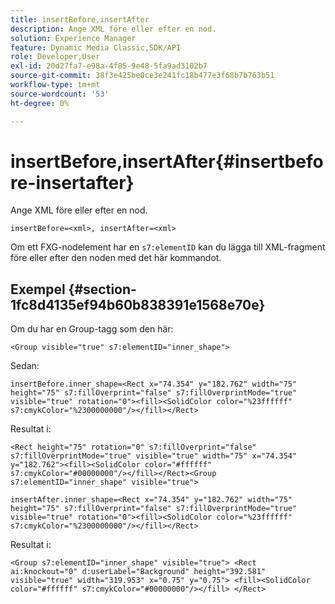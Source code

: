 ```yaml
---
title: insertBefore,insertAfter
description: Ange XML före eller efter en nod.
solution: Experience Manager
feature: Dynamic Media Classic,SDK/API
role: Developer,User
exl-id: 20d27fa7-e98a-4f85-9e48-5fa9ad3102b7
source-git-commit: 38f3e425be0ce3e241fc18b477e3f68b7b763b51
workflow-type: tm+mt
source-wordcount: '53'
ht-degree: 0%

---
```


# insertBefore,insertAfter{#insertbefore-insertafter}

Ange XML före eller efter en nod.

`insertBefore=<xml>, insertAfter=<xml>`

Om ett FXG-nodelement har en `s7:elementID` kan du lägga till XML-fragment före eller efter den noden med det här kommandot.

## Exempel {#section-1fc8d4135ef94b60b838391e1568e70e}

Om du har en Group-tagg som den här:

`<Group visible="true" s7:elementID="inner_shape">`

Sedan:

`insertBefore.inner_shape=<Rect x="74.354" y="182.762" width="75" height="75" s7:fillOverprint="false" s7:fillOverprintMode="true" visible="true" rotation="0"><fill><SolidColor color="%23ffffff" s7:cmykColor="%2300000000"/></fill></Rect>`

Resultat i:

`<Rect height="75" rotation="0" s7:fillOverprint="false" s7:fillOverprintMode="true" visible="true" width="75" x="74.354" y="182.762"><fill><SolidColor color="#ffffff" s7:cmykColor="#00000000"/></fill></Rect><Group s7:elementID="inner_shape" visible="true">`

`insertAfter.inner_shape=<Rect x="74.354" y="182.762" width="75" height="75" s7:fillOverprint="false" s7:fillOverprintMode="true" visible="true" rotation="0"><fill><SolidColor color="%23ffffff" s7:cmykColor="%2300000000"/></fill></Rect>`

Resultat i:

`<Group s7:elementID="inner_shape" visible="true"> <Rect ai:knockout="0" d:userLabel="Background" height="392.581" visible="true" width="319.953" x="0.75" y="0.75"> <fill><SolidColor color="#ffffff" s7:cmykColor="#00000000"/></fill> </Rect>`
